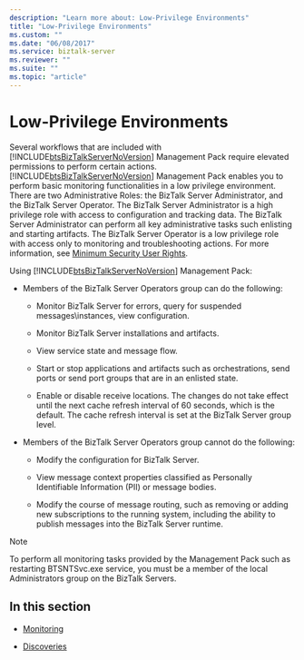```yaml
---
description: "Learn more about: Low-Privilege Environments"
title: "Low-Privilege Environments"
ms.custom: ""
ms.date: "06/08/2017"
ms.service: biztalk-server
ms.reviewer: ""
ms.suite: ""
ms.topic: "article"
---
```

# Low-Privilege Environments
Several workflows that are included with [!INCLUDE[btsBizTalkServerNoVersion](../includes/btsbiztalkservernoversion-md.md)] Management Pack require elevated permissions to perform certain actions. [!INCLUDE[btsBizTalkServerNoVersion](../includes/btsbiztalkservernoversion-md.md)] Management Pack enables you to perform basic monitoring functionalities in a low privilege environment. There are two Administrative Roles: the BizTalk Server Administrator, and the BizTalk Server Operator. The BizTalk Server Administrator is a high privilege role with access to configuration and tracking data. The BizTalk Server Administrator can perform all key administrative tasks such enlisting and starting artifacts. The BizTalk Server Operator is a low privilege role with access only to monitoring and troubleshooting actions. For more information, see [Minimum Security User Rights](https://technet.microsoft.com/library/aa559845\(BTS.80\).aspx).  
  
 Using [!INCLUDE[btsBizTalkServerNoVersion](../includes/btsbiztalkservernoversion-md.md)] Management Pack:  
  
-   Members of the BizTalk Server Operators group can do the following:  
  
    -   Monitor BizTalk Server for errors, query for suspended messages\instances, view configuration.  
  
    -   Monitor BizTalk Server installations and artifacts.  
  
    -   View service state and message flow.  
  
    -   Start or stop applications and artifacts such as orchestrations, send ports or send port groups that are in an enlisted state.  
  
    -   Enable or disable receive locations. The changes do not take effect until the next cache refresh interval of 60 seconds, which is the default. The cache refresh interval is set at the BizTalk Server group level.  
  
-   Members of the BizTalk Server Operators group cannot do the following:  
  
    -   Modify the configuration for BizTalk Server.  
  
    -   View message context properties classified as Personally Identifiable Information (PII) or message bodies.  
  
    -   Modify the course of message routing, such as removing or adding new subscriptions to the running system, including the ability to publish messages into the BizTalk Server runtime.  
  
> [!NOTE]  
>  To perform all monitoring tasks provided by the Management Pack such as restarting BTSNTSvc.exe service, you must be a member of the local Administrators group on the BizTalk Servers.  
  
## In this section  
  
-   [Monitoring](../technical-guides/monitoring.md)  
  
-   [Discoveries](../technical-guides/discoveries.md)
